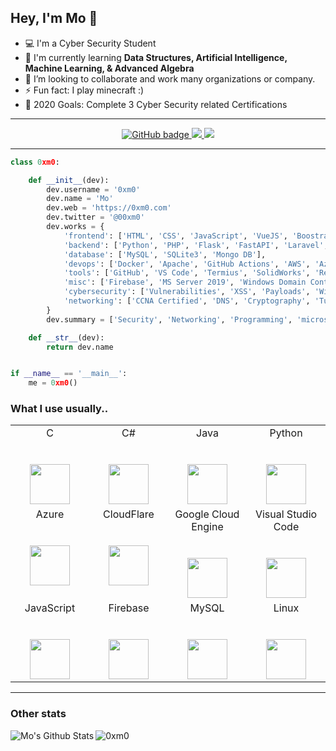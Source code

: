 ## Hey, I'm Mo 👋

- 💻 I'm a Cyber Security Student
- 🌱 I'm currently learning **Data Structures, Artificial Intelligence, Machine Learning, & Advanced Algebra**
- 👯 I’m looking to collaborate and work many organizations or company.
- ⚡ Fun fact: I play minecraft :)
- 🥅 2020 Goals: Complete 3 Cyber Security related Certifications

---


<p align="center">
  <a href="https://github.com/0xm0?tab=followers">
    <img src="https://img.shields.io/github/followers/0xm0?label=Followers&logo=GitHub&style=for-the-badge" alt="GitHub badge" />
  </a>
  <a href="http://twitter.com/00xm0">
    <img src="https://img.shields.io/twitter/follow/00xm0?label=Twitter&logo=twitter&style=for-the-badge" />
  </a>
  <a href="https://discord.gg/QKcTYBc">
    <img src="https://img.shields.io/discord/648558055964803085?logo=discord&style=for-the-badge" />
  </a>
</p>

---
```python
class 0xm0:

    def __init__(dev):
        dev.username = '0xm0'
        dev.name = 'Mo'
        dev.web = 'https://0xm0.com'
        dev.twitter = '@00xm0'
        dev.works = {
            'frontend': ['HTML', 'CSS', 'JavaScript', 'VueJS', 'Boostrap', 'TailWind'],
            'backend': ['Python', 'PHP', 'Flask', 'FastAPI', 'Laravel', 'NodeJS'],
            'database': ['MySQL', 'SQLite3', 'Mongo DB'],
            'devops': ['Docker', 'Apache', 'GitHub Actions', 'AWS', 'Azure'],
            'tools': ['GitHub', 'VS Code', 'Termius', 'SolidWorks', 'Redis'],
            'misc': ['Firebase', 'MS Server 2019', 'Windows Domain Controller', 'GNU/Linux']
            'cybersecurity': ['Vulnerabilities', 'XSS', 'Payloads', 'Wireless', 'RATS', 'Kali', 'ParrotOS']
            'networking': ['CCNA Certified', 'DNS', 'Cryptography', 'Tunneling', 'VPN']
        }
        dev.summary = ['Security', 'Networking', 'Programming', 'microservices']

    def __str__(dev):
        return dev.name


if __name__ == '__main__':
    me = 0xm0()
```

<!-- ### Connect with me: -->
### What  I use usually..

<table>
  <tbody>
    <tr valign="top">
      <td width="25%" align="center">
        <span>C</span><br><br><br>
        <img height="64px" src="https://cdn.svgporn.com/logos/c.svg">
      </td>
      <td width="25%" align="center">
        <span>C#</span><br><br><br>
        <img height="64px" src="https://cdn.svgporn.com/logos/c-sharp.svg">
      </td>
      <td width="25%" align="center">
        <span>Java</span><br><br><br>
        <img height="64px" src="https://cdn.svgporn.com/logos/java.svg">
      </td>
      <td width="25%" align="center">
        <span>Python</span><br><br><br>
        <img height="64px" src="https://cdn.svgporn.com/logos/python.svg">
      </td>
    </tr>
    <tr valign="top">
      <td width="25%" align="center">
        <span>Azure</span><br><br><br>
        <img height="64px" src="https://www.vectorlogo.zone/logos/microsoft_azure/microsoft_azure-icon.svg">
      </td>
      <td width="25%" align="center">
        <span>CloudFlare</span><br><br><br>
        <img height="64px" src="https://www.vectorlogo.zone/logos/cloudflare/cloudflare-icon.svg">
      </td>
      <td width="25%" align="center">
        <span>Google Cloud Engine</span><br><br><br>
        <img height="64px" src="https://www.vectorlogo.zone/logos/google_cloud/google_cloud-icon.svg">
      </td>
        <td width="25%" align="center">
        <span>Visual Studio Code</span><br><br><br>
        <img height="64px" src="https://cdn.svgporn.com/logos/visual-studio-code.svg">
      </td>
    </tr>
        <tr valign="top">
      <td width="25%" align="center">
        <span>JavaScript</span><br><br><br>
        <img height="64px" src="https://www.vectorlogo.zone/logos/javascript/javascript-icon.svg">
      </td>
      <td width="25%" align="center">
        <span>Firebase</span><br><br><br>
        <img height="64px" src="https://www.vectorlogo.zone/logos/firebase/firebase-icon.svg">
      </td>
      <td width="25%" align="center">
        <span>MySQL</span><br><br><br>
        <img height="64px" src="https://devicons.github.io/devicon/devicon.git/icons/mysql/mysql-original-wordmark.svg">
      </td>
        <td width="25%" align="center">
        <span>Linux</span><br><br><br>
        <img height="64px" src="https://devicons.github.io/devicon/devicon.git/icons/linux/linux-original.svg">
      </td>
    </tr>

  </tbody>
</table>

---
### Other stats
<img align="left" alt="Mo's Github Stats" src="https://github-readme-stats.vercel.app/api?username=0xm0&show_icons=true&hide_border=true&theme=vision-friendly-dark" />



<p>
<img align="left" src="https://github-readme-stats.vercel.app/api/top-langs/?username=0xm0&hide=html" alt="0xm0" />
</p>


